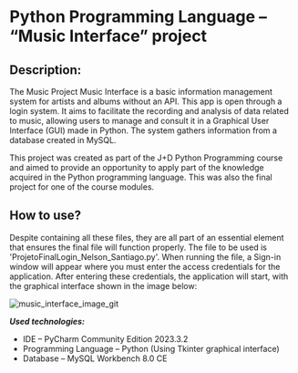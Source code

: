 # Python Programming Language – “Music Interface” project

## Description:

The Music Project Music Interface is a basic information management system for artists and albums without an API.
This app is open through a login system.
It aims to facilitate the recording and analysis of data related to music, allowing users to manage and consult it in a Graphical User Interface (GUI) made in Python. The system gathers information from a database created in MySQL.

This project was created as part of the J+D Python Programming course and aimed to provide an opportunity to apply part of the knowledge acquired in the Python programming language. This was also the final project for one of the course modules.

## How to use?

Despite containing all these files, they are all part of an essential element that ensures the final file will function properly.
The file to be used is 'ProjetoFinalLogin_Nelson_Santiago.py'.
When running the file, a Sign-in window will appear where you must enter the access credentials for the application.
After entering these credentials, the application will start, with the graphical interface shown in the image below:

![music_interface_image_git](https://github.com/NelsonSanti/Python_music_interface_project/assets/168756191/66328ddb-c345-4056-8cb6-4a6afcbec7af)


***Used technologies:***

* IDE – PyCharm Community Edition 2023.3.2
* Programming Language – Python (Using Tkinter graphical interface)
* Database – MySQL Workbench 8.0 CE

